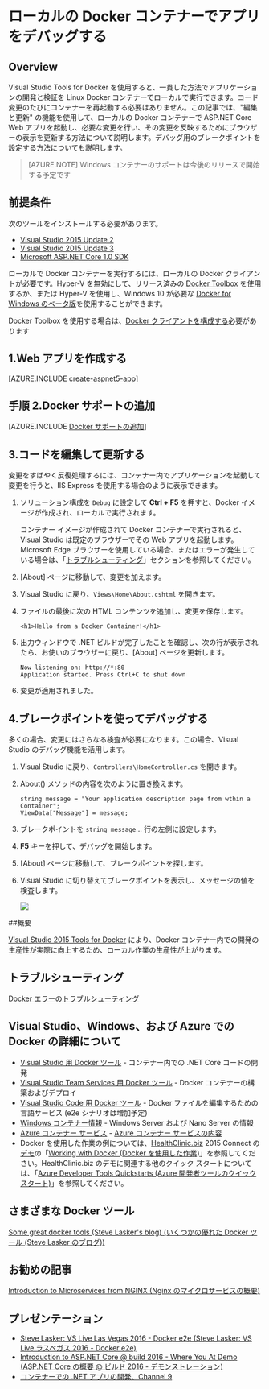<properties
   pageTitle="ローカルの Docker コンテナーでアプリをデバッグする | Microsoft Azure"
   description="編集と更新を使用して、ローカルの Docker コンテナーで実行されているアプリに変更を加え、デバッグのブレークポイントを設定する方法について説明します。"
   services="azure-container-service"
   documentationCenter="na"
   authors="mlearned"
   manager="douge"
   editor="" />
<tags
   ms.service="multiple"
   ms.devlang="dotnet"
   ms.topic="article"
   ms.tgt_pltfrm="na"
   ms.workload="multiple"
   ms.date="07/22/2016"
   ms.author="mlearned" />

# ローカルの Docker コンテナーでアプリをデバッグする

## Overview
Visual Studio Tools for Docker を使用すると、一貫した方法でアプリケーションの開発と検証を Linux Docker コンテナーでローカルで実行できます。コード変更のたびにコンテナーを再起動する必要はありません。この記事では、"編集と更新" の機能を使用して、ローカルの Docker コンテナーで ASP.NET Core Web アプリを起動し、必要な変更を行い、その変更を反映するためにブラウザーの表示を更新する方法について説明します。デバッグ用のブレークポイントを設定する方法についても説明します。

> [AZURE.NOTE] Windows コンテナーのサポートは今後のリリースで開始する予定です

## 前提条件
次のツールをインストールする必要があります。

- [Visual Studio 2015 Update 2](https://go.microsoft.com/fwlink/?LinkId=691978)
- [Visual Studio 2015 Update 3](https://go.microsoft.com/fwlink/?LinkId=691129)
- [Microsoft ASP.NET Core 1.0 SDK](https://go.microsoft.com/fwlink/?LinkID=809122)

ローカルで Docker コンテナーを実行するには、ローカルの Docker クライアントが必要です。Hyper-V を無効にして、リリース済みの [Docker Toolbox](https://www.docker.com/products/overview#/docker_toolbox) を使用するか、または Hyper-V を使用し、Windows 10 が必要な [Docker for Windows のベータ版](https://beta.docker.com)を使用することができます。

Docker Toolbox を使用する場合は、[Docker クライアントを構成する](./vs-azure-tools-docker-setup.md)必要があります

## 1\.Web アプリを作成する

[AZURE.INCLUDE [create-aspnet5-app](../includes/create-aspnet5-app.md)]

## 手順 2.Docker サポートの追加

[AZURE.INCLUDE [Docker サポートの追加](../includes/vs-azure-tools-docker-add-docker-support.md)]


## 3\.コードを編集して更新する

変更をすばやく反復処理するには、コンテナー内でアプリケーションを起動して変更を行うと、IIS Express を使用する場合のように表示できます。

1. ソリューション構成を `Debug` に設定して **Ctrl + F5** を押すと、Docker イメージが作成され、ローカルで実行されます。

    コンテナー イメージが作成されて Docker コンテナーで実行されると、Visual Studio は既定のブラウザーでその Web アプリを起動します。Microsoft Edge ブラウザーを使用している場合、またはエラーが発生している場合は、「[トラブルシューティング](vs-azure-tools-docker-troubleshooting-docker-errors.md)」セクションを参照してください。

1. [About] ページに移動して、変更を加えます。

1. Visual Studio に戻り、`Views\Home\About.cshtml` を開きます。

1. ファイルの最後に次の HTML コンテンツを追加し、変更を保存します。

	```
	<h1>Hello from a Docker Container!</h1>
	```

1.	出力ウィンドウで .NET ビルドが完了したことを確認し、次の行が表示されたら、お使いのブラウザーに戻り、[About] ページを更新します。

    ```
    Now listening on: http://*:80
    Application started. Press Ctrl+C to shut down
    ```

1.	変更が適用されました。

## 4\.ブレークポイントを使ってデバッグする

多くの場合、変更にはさらなる検査が必要になります。この場合、Visual Studio のデバッグ機能を活用します。

1.	Visual Studio に戻り、`Controllers\HomeController.cs` を開きます。

1.  About() メソッドの内容を次のように置き換えます。

	```
	string message = "Your application description page from wthin a Container";
	ViewData["Message"] = message;
    ````

1.  ブレークポイントを `string message`... 行の左側に設定します。

1.  **F5** キーを押して、デバッグを開始します。

1.  [About] ページに移動して、ブレークポイントを探します。

1.  Visual Studio に切り替えてブレークポイントを表示し、メッセージの値を検査します。

	![][2]

##概要

[Visual Studio 2015 Tools for Docker](https://aka.ms/DockerToolsForVS) により、Docker コンテナー内での開発の生産性が実際に向上するため、ローカル作業の生産性が上がります。

## トラブルシューティング

[Docker エラーのトラブルシューティング](vs-azure-tools-docker-troubleshooting-docker-errors.md)

## Visual Studio、Windows、および Azure での Docker の詳細について

- [Visual Studio 用 Docker ツール](http://aka.ms/dockertoolsforvs) - コンテナー内での .NET Core コードの開発
- [Visual Studio Team Services 用 Docker ツール](http://aka.ms/dockertoolsforvsts) - Docker コンテナーの構築およびデプロイ
- [Visual Studio Code 用 Docker ツール](http://aka.ms/dockertoolsforvscode) - Docker ファイルを編集するための言語サービス (e2e シナリオは増加予定)
- [Windows コンテナー情報](http://aka.ms/containers) - Windows Server および Nano Server の情報
- [Azure コンテナー サービス](https://azure.microsoft.com/services/container-service/) - [Azure コンテナー サービスの内容](http://aka.ms/AzureContainerService)
-    Docker を使用した作業の例については、[HealthClinic.biz](https://github.com/Microsoft/HealthClinic.biz) 2015 Connect の[デモ](https://blogs.msdn.microsoft.com/visualstudio/2015/12/08/connectdemos-2015-healthclinic-biz/)の「[Working with Docker (Docker を使用した作業)](https://github.com/Microsoft/HealthClinic.biz/wiki/Working-with-Docker)」を参照してください。HealthClinic.biz のデモに関連する他のクイック スタートについては、「[Azure Developer Tools Quickstarts (Azure 開発者ツールのクイック スタート)](https://github.com/Microsoft/HealthClinic.biz/wiki/Azure-Developer-Tools-Quickstarts)」を参照してください。

## さまざまな Docker ツール

[Some great docker tools (Steve Lasker's blog) (いくつかの優れた Docker ツール (Steve Lasker のブログ))](https://blogs.msdn.microsoft.com/stevelasker/2016/03/25/some-great-docker-tools/)

## お勧めの記事

[Introduction to Microservices from NGINX (Nginx のマイクロサービスの概要)](https://www.nginx.com/blog/introduction-to-microservices/)

## プレゼンテーション

- [Steve Lasker: VS Live Las Vegas 2016 - Docker e2e (Steve Lasker: VS Live ラスベガス 2016 - Docker e2e)](https://github.com/SteveLasker/Presentations/blob/master/VSLive2016/Vegas/)
- [Introduction to ASP.NET Core @ build 2016 - Where You At Demo (ASP.NET Core の概要 @ ビルド 2016 - デモンストレーション)](https://channel9.msdn.com/Events/Build/2016/B810)
- [コンテナーでの .NET アプリの開発、Channel 9](https://blogs.msdn.microsoft.com/stevelasker/2016/02/19/developing-asp-net-apps-in-docker-containers/)

[2]: ./media/vs-azure-tools-docker-edit-and-refresh/breakpoint.png

<!---HONumber=AcomDC_0921_2016-->